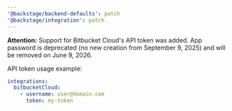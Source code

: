 ```yaml
---
'@backstage/backend-defaults': patch
'@backstage/integration': patch
---
```


**Attention:** Support for Bitbucket Cloud's API token was added. App password is deprecated (no new creation from September 9, 2025) and will be removed on June 9, 2026.

API token usage example:

```yaml
integrations:
  bitbucketCloud:
    - username: user@domain.com
      token: my-token
```
